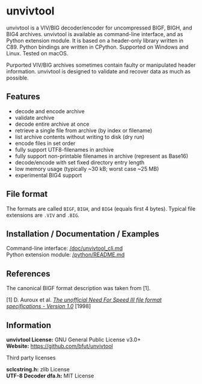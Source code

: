 # unvivtool
unvivtool is a VIV/BIG decoder/encoder for uncompressed BIGF, BIGH, and BIG4 archives.
unvivtool is available as command-line interface, and as Python extension module.
It is based on a header-only library written in C89.
Python bindings are written in CPython.
Supported on Windows and Linux. Tested on macOS.

Purported VIV/BIG archives sometimes contain faulty or manipulated header information.
unvivtool is designed to validate and recover data as much as possible.

## Features
* decode and encode archive
* validate archive
* decode entire archive at once
* retrieve a single file from archive (by index or filename)
* list archive contents without writing to disk (dry run)
* encode files in set order
* fully support UTF8-filenames in archive
* fully support non-printable filenames in archive (represent as Base16)
* decode/encode with set fixed directory entry length
* low memory usage (typically ~30 kB; worst case ~25 MB)
* experimental BIG4 support

## File format
The formats are called ``BIGF``, ``BIGH``, and ``BIG4`` (equals first 4 bytes). Typical file extensions are ``.VIV`` and ``.BIG``.

## Installation / Documentation / Examples
Command-line interface: [/doc/unvivtool_cli.md](/doc/unvivtool_cli.md)<br/>
Python extension module: [/python/README.md](/python/README.md)

## References
The canonical BIGF format description was taken from [1].

[1] D. Auroux et al. [_The unofficial Need For Speed III file format specifications - Version 1.0_](/references/unofficial_nfs3_file_specs_10.txt) [1998]

## Information
__unvivtool License:__ GNU General Public License v3.0+<br/>
__Website:__ <https://github.com/bfut/unvivtool>

Third party licenses

__sclcstring.h:__ zlib License<br/>
__UTF-8 Decoder dfa.h:__ MIT License
